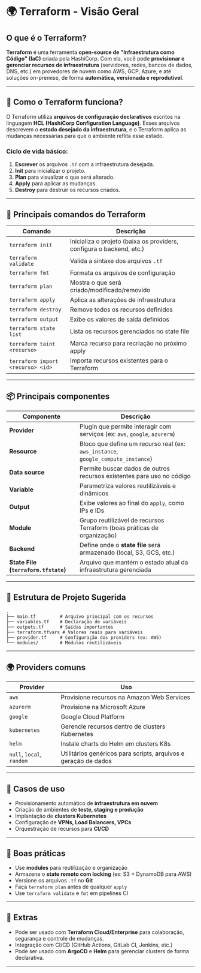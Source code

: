 # 🌍 Terraform - Visão Geral

## O que é o Terraform?

**Terraform** é uma ferramenta **open-source de "Infraestrutura como Código" (IaC)** criada pela HashiCorp. Com ela, você pode **provisionar e gerenciar recursos de infraestrutura** (servidores, redes, bancos de dados, DNS, etc.) em provedores de nuvem como AWS, GCP, Azure, e até soluções on-premise, de forma **automática, versionada e reprodutível**.

---

## 🧠 Como o Terraform funciona?

O Terraform utiliza **arquivos de configuração declarativos** escritos na linguagem **HCL (HashiCorp Configuration Language)**. Esses arquivos descrevem o **estado desejado da infraestrutura**, e o Terraform aplica as mudanças necessárias para que o ambiente reflita esse estado.

### Ciclo de vida básico:

1. **Escrever** os arquivos `.tf` com a infraestrutura desejada.
2. **Init** para inicializar o projeto.
3. **Plan** para visualizar o que será alterado.
4. **Apply** para aplicar as mudanças.
5. **Destroy** para destruir os recursos criados.

---

## 🔧 Principais comandos do Terraform

| Comando                           | Descrição                                                            |
| --------------------------------- | -------------------------------------------------------------------- |
| `terraform init`                  | Inicializa o projeto (baixa os providers, configura o backend, etc.) |
| `terraform validate`              | Valida a sintaxe dos arquivos `.tf`                                  |
| `terraform fmt`                   | Formata os arquivos de configuração                                  |
| `terraform plan`                  | Mostra o que será criado/modificado/removido                         |
| `terraform apply`                 | Aplica as alterações de infraestrutura                               |
| `terraform destroy`               | Remove todos os recursos definidos                                   |
| `terraform output`                | Exibe os valores de saída definidos                                  |
| `terraform state list`            | Lista os recursos gerenciados no state file                          |
| `terraform taint <recurso>`       | Marca recurso para recriação no próximo apply                        |
| `terraform import <recurso> <id>` | Importa recursos existentes para o Terraform                         |

---

## 📦 Principais componentes

| Componente                           | Descrição                                                                        |
| ------------------------------------ | -------------------------------------------------------------------------------- |
| **Provider**                         | Plugin que permite interagir com serviços (ex: `aws`, `google`, `azurerm`)       |
| **Resource**                         | Bloco que define um recurso real (ex: `aws_instance`, `google_compute_instance`) |
| **Data source**                      | Permite buscar dados de outros recursos existentes para uso no código            |
| **Variable**                         | Parametriza valores reutilizáveis e dinâmicos                                    |
| **Output**                           | Exibe valores ao final do `apply`, como IPs e IDs                                |
| **Module**                           | Grupo reutilizável de recursos Terraform (boas práticas de organização)          |
| **Backend**                          | Define onde o **state file** será armazenado (local, S3, GCS, etc.)              |
| **State File (`terraform.tfstate`)** | Arquivo que mantém o estado atual da infraestrutura gerenciada                   |

---

## 📁 Estrutura de Projeto Sugerida

```
.
├── main.tf         # Arquivo principal com os recursos
├── variables.tf    # Declaração de variáveis
├── outputs.tf      # Saídas importantes
├── terraform.tfvars # Valores reais para variáveis
├── provider.tf     # Configuração dos providers (ex: AWS)
└── modules/        # Módulos reutilizáveis
```

---

## 🌍 Providers comuns

| Provider                  | Uso                                                             |
| ------------------------- | --------------------------------------------------------------- |
| `aws`                     | Provisione recursos na Amazon Web Services                      |
| `azurerm`                 | Provisione na Microsoft Azure                                   |
| `google`                  | Google Cloud Platform                                           |
| `kubernetes`              | Gerencie recursos dentro de clusters Kubernetes                 |
| `helm`                    | Instale charts do Helm em clusters K8s                          |
| `null`, `local`, `random` | Utilitários genéricos para scripts, arquivos e geração de dados |

---

## 🚀 Casos de uso

- Provisionamento automático de **infraestrutura em nuvem**
- Criação de ambientes de **teste, staging e produção**
- Implantação de **clusters Kubernetes**
- Configuração de **VPNs, Load Balancers, VPCs**
- Orquestração de recursos para **CI/CD**

---

## 📌 Boas práticas

- Use **modules** para reutilização e organização
- Armazene o **state remoto com locking** (ex: S3 + DynamoDB para AWS)
- Versione os arquivos `.tf` no **Git**
- Faça `terraform plan` antes de qualquer `apply`
- Use `terraform validate` e `fmt` em pipelines CI

---

## 🧪 Extras

- Pode ser usado com **Terraform Cloud/Enterprise** para colaboração, segurança e controle de mudanças.
- Integração com CI/CD (GitHub Actions, GitLab CI, Jenkins, etc.)
- Pode ser usado com **ArgoCD** e **Helm** para gerenciar clusters de forma declarativa.

---
